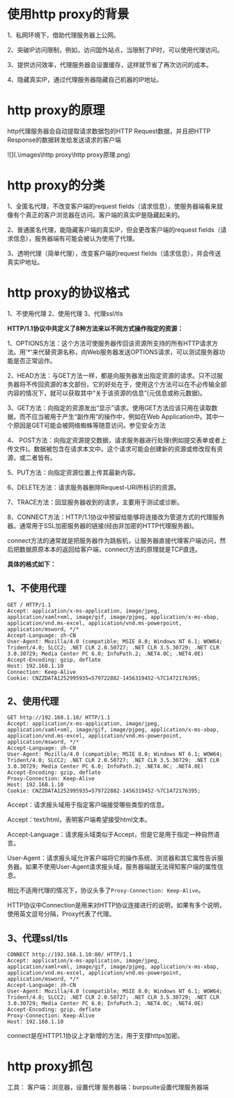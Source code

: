 # 使用http proxy的背景

1、私网环境下，借助代理服务器上公网。

2、突破IP访问限制，例如，访问国外站点，当限制了IP时，可以使用代理访问。

3、提供访问效率，代理服务器会设置缓存，这样就节省了再次访问的成本。

4、隐藏真实IP，通过代理服务器隐藏自己机器的IP地址。

# http proxy的原理

  http代理服务器会自动提取请求数据包的HTTP Request数据，并且把HTTP Response的数据转发给发送请求的客户端

![](.\images\http proxy\http proxy原理.png)

# http proxy的分类

1、全匿名代理，不改变客户端的request fields（请求信息），使服务器端看来就像有个真正的客户浏览器在访问。客户端的真实IP是隐藏起来的。 

2、普通匿名代理，能隐藏客户端的真实IP，但会更改客户端的request fields（请求信息），服务器端有可能会被认为使用了代理。 

3、透明代理（简单代理），改变客户端的request fields（请求信息），并会传送真实IP地址。

# http proxy的协议格式

1、不使用代理
2、使用代理
3、代理ssl/tls



**HTTP/1.1协议中共定义了8种方法来以不同方式操作指定的资源：**

1、OPTIONS方法：这个方法可使服务器传回该资源所支持的所有HTTP请求方法。用'*'来代替资源名称，向Web服务器发送OPTIONS请求，可以测试服务器功能是否正常运作。

2、HEAD方法：与GET方法一样，都是向服务器发出指定资源的请求。只不过服务器将不传回资源的本文部份。它的好处在于，使用这个方法可以在不必传输全部内容的情况下，就可以获取其中“关于该资源的信息”(元信息或称元数据)。

3、GET方法：向指定的资源发出“显示”请求。使用GET方法应该只用在读取数据，而不应当被用于产生“副作用”的操作中，例如在Web Application中。其中一个原因是GET可能会被网络蜘蛛等随意访问。参见安全方法

4、 POST方法：向指定资源提交数据，请求服务器进行处理(例如提交表单或者上传文件)。数据被包含在请求本文中。这个请求可能会创建新的资源或修改现有资源，或二者皆有。

5、PUT方法：向指定资源位置上传其最新内容。

6、DELETE方法：请求服务器删除Request-URI所标识的资源。

7、TRACE方法：回显服务器收到的请求，主要用于测试或诊断。

8、CONNECT方法：HTTP/1.1协议中预留给能够将连接改为管道方式的代理服务器。通常用于SSL加密服务器的链接(经由非加密的HTTP代理服务器)。

connect方法的通常就是把服务器作为跳板机，让服务器直接代理客户端访问，然后把数据原原本本的返回给客户端，connect方法的原理就是TCP直连。



**具体的格式如下：**

## 1、不使用代理

```
GET / HTTP/1.1
Accept: application/x-ms-application, image/jpeg, application/xaml+xml, image/gif, image/pjpeg, application/x-ms-xbap, application/vnd.ms-excel, application/vnd.ms-powerpoint, application/msword, */*
Accept-Language: zh-CN
User-Agent: Mozilla/4.0 (compatible; MSIE 8.0; Windows NT 6.1; WOW64; Trident/4.0; SLCC2; .NET CLR 2.0.50727; .NET CLR 3.5.30729; .NET CLR 3.0.30729; Media Center PC 6.0; InfoPath.2; .NET4.0C; .NET4.0E)
Accept-Encoding: gzip, deflate
Host: 192.168.1.10
Connection: Keep-Alive
Cookie: CNZZDATA1252995935=579722882-1456319452-%7C1472176395;
```



## 2、使用代理

```
GET http://192.168.1.10/ HTTP/1.1
Accept: application/x-ms-application, image/jpeg, application/xaml+xml, image/gif, image/pjpeg, application/x-ms-xbap, application/vnd.ms-excel, application/vnd.ms-powerpoint, application/msword, */*
Accept-Language: zh-CN
User-Agent: Mozilla/4.0 (compatible; MSIE 8.0; Windows NT 6.1; WOW64; Trident/4.0; SLCC2; .NET CLR 2.0.50727; .NET CLR 3.5.30729; .NET CLR 3.0.30729; Media Center PC 6.0; InfoPath.2; .NET4.0C; .NET4.0E)
Accept-Encoding: gzip, deflate
Proxy-Connection: Keep-Alive
Host: 192.168.1.10
Cookie: CNZZDATA1252995935=579722882-1456319452-%7C1472176395;
```

Accept：请求报头域用于指定客户端接受哪些类型的信息。

Accept：text/html，表明客户端希望接受html文本。

Accept-Language：请求报头域类似于Accept，但是它是用于指定一种自然语言。

User-Agent：请求报头域允许客户端将它的操作系统、浏览器和其它属性告诉服务器。如果不使用User-Agent请求报头域，服务器端就无法得知客户端的属性信息。

相比不适用代理的情况下，协议头多了`Proxy-Connection: Keep-Alive`。

HTTP协议中Connection是用来对HTTP协议连接进行的说明，如果有多个说明，使用英文逗号分隔，Proxy代表了代理。



## 3、代理ssl/tls

```
CONNECT http://192.168.1.10:80/ HTTP/1.1
Accept: application/x-ms-application, image/jpeg, application/xaml+xml, image/gif, image/pjpeg, application/x-ms-xbap, application/vnd.ms-excel, application/vnd.ms-powerpoint, application/msword, */*
Accept-Language: zh-CN
User-Agent: Mozilla/4.0 (compatible; MSIE 8.0; Windows NT 6.1; WOW64; Trident/4.0; SLCC2; .NET CLR 2.0.50727; .NET CLR 3.5.30729; .NET CLR 3.0.30729; Media Center PC 6.0; InfoPath.2; .NET4.0C; .NET4.0E)
Accept-Encoding: gzip, deflate
Proxy-Connection: Keep-Alive
Host: 192.168.1.10
```

 connect是在HTTP1.1协议上才新增的方法，用于支撑https加密。 

# http proxy抓包

工具：
  客户端：浏览器，设置代理
  服务器端：burpsuite设置代理服务器端